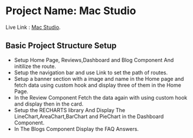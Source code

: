 # Project Name: Mac Studio

Live Link : [Mac Studio](https://delicate-treacle-f606cf.netlify.app/).

## Basic Project Structure Setup

- Setup Home Page, Reviews,Dashboard and Blog Component And initilize the route.
- Setup the navigation bar and use Link to set the path of routes.
- Setup a banner section with a image and name in the Home page and fetch data using custom hook and display three of them in the Home Page.
- In the Review Component Fetch the data again with using custom hook and display then in the card.
- Setup the RECHARTS library And Display The LineChart,AreaChart,BarChart and PieChart in the Dashboard Component.
- In The Blogs Component Display the FAQ Answers.
